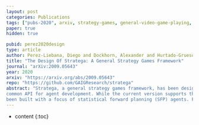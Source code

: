 ```yaml
---
layout: post
categories: Publications
tags: ["pubs-2020", arxiv, strategy-games, general-video-game-playing, rhea, mcts]
paper: true
hidden: true

pubid: perez2020design
type: article
author: Perez-Liebana, Diego and Dockhorn, Alexander and Hurtado-Grueso, Jorge and Jeurissen, Dominik
title: "The Design Of Stratega: A General Strategy Games Framework"
journal: "arXiv:2009.05643"
year: 2020
arxiv: "https://arxiv.org/abs/2009.05643"
repo: "https://github.com/GAIGResearch/stratega"
abstract: "Stratega, a general strategy games framework, has been designed to foster research on computational intelligence for strategy games. In contrast to other strategy game frameworks, Stratega allows to create a wide variety of turn-based and real-time strategy games using a
common API for agent development. While the current version supports the development of turn-based strategy games and agents, we will add support for real-time strategy games in future updates. Flexibility is achieved by utilising YAML-files to configure tiles, units, actions, and levels. Therefore, the user can design and run a variety of games to test developed agents without specifically adjusting it to the game being generated. The framework has
been built with a focus of statistical forward planning (SFP) agents. For this purpose, agents can access and modify game-states and use the forward model to simulate the outcome of their actions. While SFP agents have shown great flexibility in general game-playing, their performance is limited in case of complex state and action-spaces. Finally, we hope that the development of this framework and its respective agents helps to better understand the complex decision-making process in strategy games. Stratega can be downloaded at: https://github.research.its.qmul.ac.uk/eecsgameai/Stratega"
---
```


* content
{:toc}

